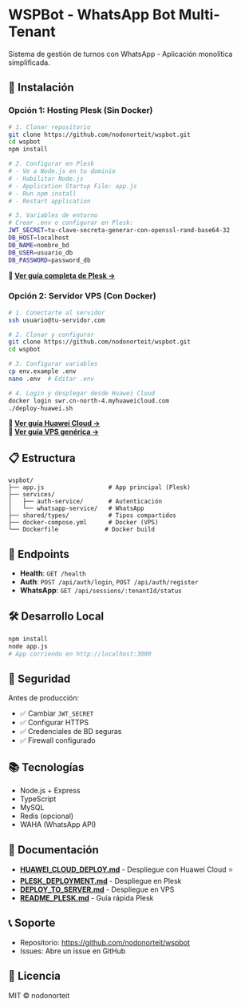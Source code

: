 # WSPBot - WhatsApp Bot Multi-Tenant

Sistema de gestión de turnos con WhatsApp - Aplicación monolítica simplificada.

## 🚀 Instalación

### Opción 1: Hosting Plesk (Sin Docker)

```bash
# 1. Clonar repositorio
git clone https://github.com/nodonorteit/wspbot.git
cd wspbot
npm install

# 2. Configurar en Plesk
# - Ve a Node.js en tu dominio
# - Habilitar Node.js
# - Application Startup File: app.js
# - Run npm install
# - Restart application

# 3. Variables de entorno
# Crear .env o configurar en Plesk:
JWT_SECRET=tu-clave-secreta-generar-con-openssl-rand-base64-32
DB_HOST=localhost
DB_NAME=nombre_bd
DB_USER=usuario_db
DB_PASSWORD=password_db
```

**📖 [Ver guía completa de Plesk →](PLESK_DEPLOYMENT.md)**

### Opción 2: Servidor VPS (Con Docker)

```bash
# 1. Conectarte al servidor
ssh usuario@tu-servidor.com

# 2. Clonar y configurar
git clone https://github.com/nodonorteit/wspbot.git
cd wspbot

# 3. Configurar variables
cp env.example .env
nano .env  # Editar .env

# 4. Login y desplegar desde Huawei Cloud
docker login swr.cn-north-4.myhuaweicloud.com
./deploy-huawei.sh
```

**📖 [Ver guía Huawei Cloud →](HUAWEI_CLOUD_DEPLOY.md)**  
**📖 [Ver guía VPS genérica →](DEPLOY_TO_SERVER.md)**

## 📋 Estructura

```
wspbot/
├── app.js                  # App principal (Plesk)
├── services/
│   ├── auth-service/       # Autenticación
│   └── whatsapp-service/   # WhatsApp
├── shared/types/           # Tipos compartidos
├── docker-compose.yml      # Docker (VPS)
└── Dockerfile             # Docker build
```

## 🔧 Endpoints

- **Health**: `GET /health`
- **Auth**: `POST /api/auth/login`, `POST /api/auth/register`
- **WhatsApp**: `GET /api/sessions/:tenantId/status`

## 🛠️ Desarrollo Local

```bash
npm install
node app.js
# App corriendo en http://localhost:3000
```

## 🔐 Seguridad

Antes de producción:
- ✅ Cambiar `JWT_SECRET`
- ✅ Configurar HTTPS
- ✅ Credenciales de BD seguras
- ✅ Firewall configurado

## 📚 Tecnologías

- Node.js + Express
- TypeScript
- MySQL
- Redis (opcional)
- WAHA (WhatsApp API)

## 📖 Documentación

- **[HUAWEI_CLOUD_DEPLOY.md](HUAWEI_CLOUD_DEPLOY.md)** - Despliegue con Huawei Cloud ⭐
- **[PLESK_DEPLOYMENT.md](PLESK_DEPLOYMENT.md)** - Despliegue en Plesk
- **[DEPLOY_TO_SERVER.md](DEPLOY_TO_SERVER.md)** - Despliegue en VPS
- **[README_PLESK.md](README_PLESK.md)** - Guía rápida Plesk

## 📞 Soporte

- Repositorio: https://github.com/nodonorteit/wspbot
- Issues: Abre un issue en GitHub

## 📄 Licencia

MIT © nodonorteit

